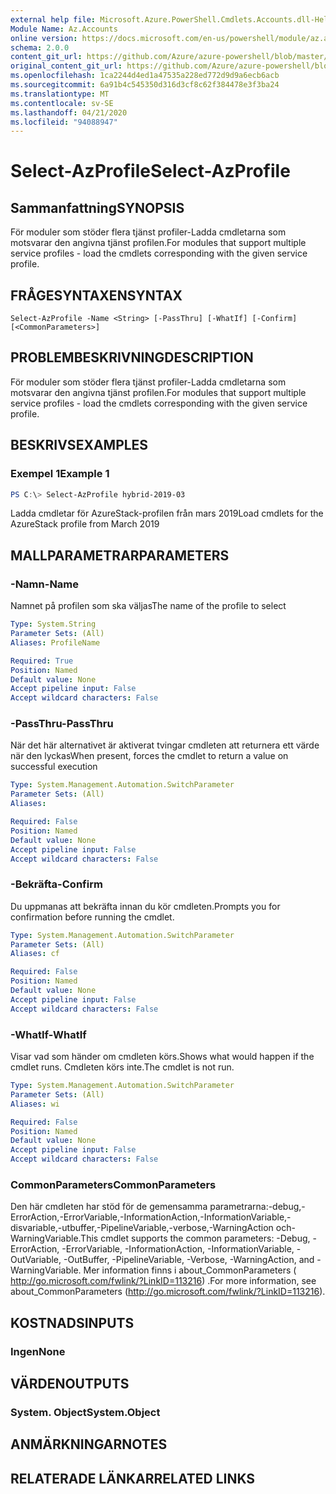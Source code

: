 ```yaml
---
external help file: Microsoft.Azure.PowerShell.Cmdlets.Accounts.dll-Help.xml
Module Name: Az.Accounts
online version: https://docs.microsoft.com/en-us/powershell/module/az.accounts/select-azprofile
schema: 2.0.0
content_git_url: https://github.com/Azure/azure-powershell/blob/master/src/Accounts/Accounts/help/Select-AzProfile.md
original_content_git_url: https://github.com/Azure/azure-powershell/blob/master/src/Accounts/Accounts/help/Select-AzProfile.md
ms.openlocfilehash: 1ca2244d4ed1a47535a228ed772d9d9a6ecb6acb
ms.sourcegitcommit: 6a91b4c545350d316d3cf8c62f384478e3f3ba24
ms.translationtype: MT
ms.contentlocale: sv-SE
ms.lasthandoff: 04/21/2020
ms.locfileid: "94088947"
---
```

# <span data-ttu-id="69bf8-101">Select-AzProfile</span><span class="sxs-lookup"><span data-stu-id="69bf8-101">Select-AzProfile</span></span>

## <span data-ttu-id="69bf8-102">Sammanfattning</span><span class="sxs-lookup"><span data-stu-id="69bf8-102">SYNOPSIS</span></span>
<span data-ttu-id="69bf8-103">För moduler som stöder flera tjänst profiler-Ladda cmdletarna som motsvarar den angivna tjänst profilen.</span><span class="sxs-lookup"><span data-stu-id="69bf8-103">For modules that support multiple service profiles - load the cmdlets corresponding with the given service profile.</span></span>

## <span data-ttu-id="69bf8-104">FRÅGESYNTAXEN</span><span class="sxs-lookup"><span data-stu-id="69bf8-104">SYNTAX</span></span>

```
Select-AzProfile -Name <String> [-PassThru] [-WhatIf] [-Confirm] [<CommonParameters>]
```

## <span data-ttu-id="69bf8-105">PROBLEMBESKRIVNING</span><span class="sxs-lookup"><span data-stu-id="69bf8-105">DESCRIPTION</span></span>
<span data-ttu-id="69bf8-106">För moduler som stöder flera tjänst profiler-Ladda cmdletarna som motsvarar den angivna tjänst profilen.</span><span class="sxs-lookup"><span data-stu-id="69bf8-106">For modules that support multiple service profiles - load the cmdlets corresponding with the given service profile.</span></span>

## <span data-ttu-id="69bf8-107">BESKRIVS</span><span class="sxs-lookup"><span data-stu-id="69bf8-107">EXAMPLES</span></span>

### <span data-ttu-id="69bf8-108">Exempel 1</span><span class="sxs-lookup"><span data-stu-id="69bf8-108">Example 1</span></span>
```powershell
PS C:\> Select-AzProfile hybrid-2019-03
```

<span data-ttu-id="69bf8-109">Ladda cmdletar för AzureStack-profilen från mars 2019</span><span class="sxs-lookup"><span data-stu-id="69bf8-109">Load cmdlets for the AzureStack profile from March 2019</span></span>

## <span data-ttu-id="69bf8-110">MALLPARAMETRAR</span><span class="sxs-lookup"><span data-stu-id="69bf8-110">PARAMETERS</span></span>

### <span data-ttu-id="69bf8-111">-Namn</span><span class="sxs-lookup"><span data-stu-id="69bf8-111">-Name</span></span>
<span data-ttu-id="69bf8-112">Namnet på profilen som ska väljas</span><span class="sxs-lookup"><span data-stu-id="69bf8-112">The name of the profile to select</span></span>

```yaml
Type: System.String
Parameter Sets: (All)
Aliases: ProfileName

Required: True
Position: Named
Default value: None
Accept pipeline input: False
Accept wildcard characters: False
```

### <span data-ttu-id="69bf8-113">-PassThru</span><span class="sxs-lookup"><span data-stu-id="69bf8-113">-PassThru</span></span>
<span data-ttu-id="69bf8-114">När det här alternativet är aktiverat tvingar cmdleten att returnera ett värde när den lyckas</span><span class="sxs-lookup"><span data-stu-id="69bf8-114">When present, forces the cmdlet to return a value on successful execution</span></span>

```yaml
Type: System.Management.Automation.SwitchParameter
Parameter Sets: (All)
Aliases:

Required: False
Position: Named
Default value: None
Accept pipeline input: False
Accept wildcard characters: False
```

### <span data-ttu-id="69bf8-115">-Bekräfta</span><span class="sxs-lookup"><span data-stu-id="69bf8-115">-Confirm</span></span>
<span data-ttu-id="69bf8-116">Du uppmanas att bekräfta innan du kör cmdleten.</span><span class="sxs-lookup"><span data-stu-id="69bf8-116">Prompts you for confirmation before running the cmdlet.</span></span>

```yaml
Type: System.Management.Automation.SwitchParameter
Parameter Sets: (All)
Aliases: cf

Required: False
Position: Named
Default value: None
Accept pipeline input: False
Accept wildcard characters: False
```

### <span data-ttu-id="69bf8-117">-WhatIf</span><span class="sxs-lookup"><span data-stu-id="69bf8-117">-WhatIf</span></span>
<span data-ttu-id="69bf8-118">Visar vad som händer om cmdleten körs.</span><span class="sxs-lookup"><span data-stu-id="69bf8-118">Shows what would happen if the cmdlet runs.</span></span>
<span data-ttu-id="69bf8-119">Cmdleten körs inte.</span><span class="sxs-lookup"><span data-stu-id="69bf8-119">The cmdlet is not run.</span></span>

```yaml
Type: System.Management.Automation.SwitchParameter
Parameter Sets: (All)
Aliases: wi

Required: False
Position: Named
Default value: None
Accept pipeline input: False
Accept wildcard characters: False
```

### <span data-ttu-id="69bf8-120">CommonParameters</span><span class="sxs-lookup"><span data-stu-id="69bf8-120">CommonParameters</span></span>
<span data-ttu-id="69bf8-121">Den här cmdleten har stöd för de gemensamma parametrarna:-debug,-ErrorAction,-ErrorVariable,-InformationAction,-InformationVariable,-disvariable,-utbuffer,-PipelineVariable,-verbose,-WarningAction och-WarningVariable.</span><span class="sxs-lookup"><span data-stu-id="69bf8-121">This cmdlet supports the common parameters: -Debug, -ErrorAction, -ErrorVariable, -InformationAction, -InformationVariable, -OutVariable, -OutBuffer, -PipelineVariable, -Verbose, -WarningAction, and -WarningVariable.</span></span> <span data-ttu-id="69bf8-122">Mer information finns i about_CommonParameters ( http://go.microsoft.com/fwlink/?LinkID=113216) .</span><span class="sxs-lookup"><span data-stu-id="69bf8-122">For more information, see about_CommonParameters (http://go.microsoft.com/fwlink/?LinkID=113216).</span></span>

## <span data-ttu-id="69bf8-123">KOSTNADS</span><span class="sxs-lookup"><span data-stu-id="69bf8-123">INPUTS</span></span>

### <span data-ttu-id="69bf8-124">Ingen</span><span class="sxs-lookup"><span data-stu-id="69bf8-124">None</span></span>

## <span data-ttu-id="69bf8-125">VÄRDEN</span><span class="sxs-lookup"><span data-stu-id="69bf8-125">OUTPUTS</span></span>

### <span data-ttu-id="69bf8-126">System. Object</span><span class="sxs-lookup"><span data-stu-id="69bf8-126">System.Object</span></span>
## <span data-ttu-id="69bf8-127">ANMÄRKNINGAR</span><span class="sxs-lookup"><span data-stu-id="69bf8-127">NOTES</span></span>

## <span data-ttu-id="69bf8-128">RELATERADE LÄNKAR</span><span class="sxs-lookup"><span data-stu-id="69bf8-128">RELATED LINKS</span></span>
